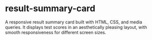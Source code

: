 # result-summary-card
A responsive result summary card built with HTML, CSS, and media queries. It displays test scores in an aesthetically pleasing layout, with smooth responsiveness for different screen sizes. 
